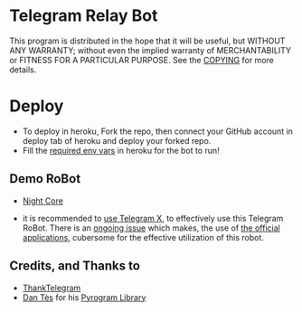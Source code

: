 # Telegram Relay Bot

This program is distributed in the hope that it will be useful, but WITHOUT ANY WARRANTY; without even the implied warranty of MERCHANTABILITY or FITNESS FOR A PARTICULAR PURPOSE. See the [COPYING](./COPYING) for more details.

# Deploy
- To deploy in heroku, Fork the repo, then connect your GitHub account in deploy tab of heroku and deploy your forked repo.
- Fill the [required env vars](https://www.github.com/adityaprasad502/plutoniumx/tree/master/sample_config.env) in heroku for the bot to run!

## Demo RoBot

- [Night Core](https://telegram.dog/pmplutoniumxbot)

- it is recommended to [use Telegram X](https://telegram.dog/UseTGx/15), to effectively use this Telegram RoBot. 
There is an [ongoing issue](https://github.com/SpEcHiDe/NoPMsBot/issues/4) which makes, the use of [the official applications](https://telegram.dog/apps), cubersome for the effective utilization of this robot.


## Credits, and Thanks to

* [ThankTelegram](https://telegram.dog/ThankTelegram)
* [Dan Tès](https://telegram.dog/haskell) for his [Pyrogram Library](https://github.com/pyrogram/pyrogram)
